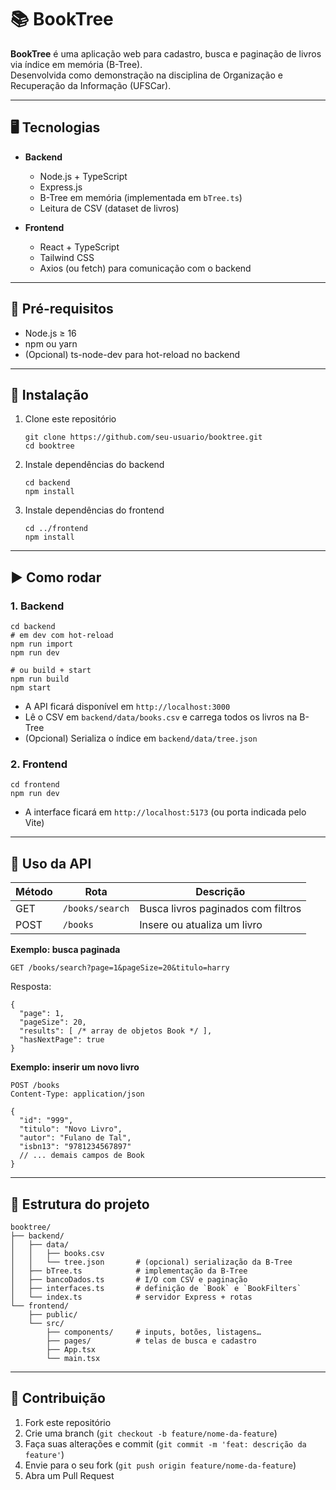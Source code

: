 # 📚 BookTree
 **BookTree** é uma aplicação web para cadastro, busca e paginação de livros via índice em memória (B-Tree).  
 Desenvolvida como demonstração na disciplina de Organização e Recuperação da Informação (UFSCar).

---

## 🖥️ Tecnologias

- **Backend**  
  - Node.js + TypeScript  
  - Express.js  
  - B-Tree em memória (implementada em `bTree.ts`)  
  - Leitura de CSV (dataset de livros)

- **Frontend**  
  - React + TypeScript  
  - Tailwind CSS  
  - Axios (ou fetch) para comunicação com o backend

---

## 🚀 Pré-requisitos

- Node.js ≥ 16  
- npm ou yarn  
- (Opcional) ts-node-dev para hot-reload no backend  

---

## 🔧 Instalação

1. Clone este repositório  
    ```
    git clone https://github.com/seu-usuario/booktree.git  
    cd booktree  
    ```
2. Instale dependências do backend  
   ```
   cd backend  
   npm install  
   ```
3. Instale dependências do frontend  
    ```
    cd ../frontend  
    npm install  
    ```
---

## ▶️ Como rodar

### 1. Backend

    cd backend
    # em dev com hot-reload
    npm run import
    npm run dev

    # ou build + start
    npm run build
    npm start

- A API ficará disponível em `http://localhost:3000`  
- Lê o CSV em `backend/data/books.csv` e carrega todos os livros na B-Tree  
- (Opcional) Serializa o índice em `backend/data/tree.json`

### 2. Frontend

    cd frontend
    npm run dev

- A interface ficará em `http://localhost:5173` (ou porta indicada pelo Vite)

---

## 📝 Uso da API

| Método | Rota            | Descrição                          |
| ------ | --------------- | ---------------------------------- |
| GET    | `/books/search` | Busca livros paginados com filtros |
| POST   | `/books`        | Insere ou atualiza um livro        |

**Exemplo: busca paginada**

    GET /books/search?page=1&pageSize=20&titulo=harry

Resposta:

    {
      "page": 1,
      "pageSize": 20,
      "results": [ /* array de objetos Book */ ],
      "hasNextPage": true
    }

**Exemplo: inserir um novo livro**

    POST /books
    Content-Type: application/json

    {
      "id": "999",
      "titulo": "Novo Livro",
      "autor": "Fulano de Tal",
      "isbn13": "9781234567897"
      // ... demais campos de Book
    }

---

## 📂 Estrutura do projeto

    booktree/
    ├── backend/
    │   ├── data/
    │   │   ├── books.csv
    │   │   └── tree.json       # (opcional) serialização da B-Tree
    │   ├── bTree.ts            # implementação da B-Tree
    │   ├── bancoDados.ts       # I/O com CSV e paginação
    │   ├── interfaces.ts       # definição de `Book` e `BookFilters`
    │   └── index.ts            # servidor Express + rotas
    └── frontend/
        ├── public/
        └── src/
            ├── components/     # inputs, botões, listagens…
            ├── pages/          # telas de busca e cadastro
            ├── App.tsx
            └── main.tsx

---

## 🤝 Contribuição

1. Fork este repositório  
2. Crie uma branch (`git checkout -b feature/nome-da-feature`)  
3. Faça suas alterações e commit (`git commit -m 'feat: descrição da feature'`)  
4. Envie para o seu fork (`git push origin feature/nome-da-feature`)  
5. Abra um Pull Request
